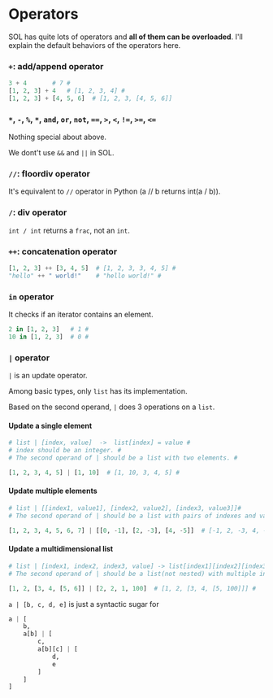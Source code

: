 # Operators

SOL has quite lots of operators and **all of them can be overloaded**. I'll explain the default behaviors of the operators here.

### `+`: add/append operator
```python
3 + 4       # 7 #
[1, 2, 3] + 4   # [1, 2, 3, 4] #
[1, 2, 3] + [4, 5, 6]  # [1, 2, 3, [4, 5, 6]]
```

### `*`, `-`, `%`, `*`, `and`, `or`, `not`, `==`, `>`, `<`, `!=`, `>=`, `<=`

Nothing special about above.

We dont't use `&&` and `||` in SOL.


### `//`: floordiv operator

It's equivalent to `//` operator in Python (a // b returns int(a / b)).

### `/`: div operator

`int / int` returns a `frac`, not an `int`.

### `++`: concatenation operator
```python
[1, 2, 3] ++ [3, 4, 5]  # [1, 2, 3, 3, 4, 5] #
"hello" ++ " world!"    # "hello world!" #
```

### `in` operator

It checks if an iterator contains an element.
```python
2 in [1, 2, 3]   # 1 #
10 in [1, 2, 3]  # 0 #
```


### `|` operator

`|` is an update operator.

Among basic types, only `list` has its implementation.

Based on the second operand, `|` does 3 operations on a `list`.

#### Update a single element
```python
# list | [index, value]  ->  list[index] = value #
# index should be an integer. #
# The second operand of | should be a list with two elements. #

[1, 2, 3, 4, 5] | [1, 10]  # [1, 10, 3, 4, 5] #
```

#### Update multiple elements
```python
# list | [[index1, value1], [index2, value2], [index3, value3]]#
# The second operand of | should be a list with pairs of indexes and values. #

[1, 2, 3, 4, 5, 6, 7] | [[0, -1], [2, -3], [4, -5]]  # [-1, 2, -3, 4, -5] #
```

#### Update a multidimensional list
```python
# list | [index1, index2, index3, value] -> list[index1][index2][index3] = value #
# The second operand of | should be a list(not nested) with multiple index integers and a value. #

[1, 2, [3, 4, [5, 6]] | [2, 2, 1, 100]  # [1, 2, [3, 4, [5, 100]]] #
```

`a | [b, c, d, e]` is just a syntactic sugar for
```python
a | [
    b,
    a[b] | [
        c,
        a[b][c] | [
            d,
            e
        ]
    ]
]
```
